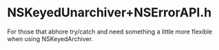 NSKeyedUnarchiver+NSErrorAPI.h
==============================

For those that abhore try/catch and need something a little more flexible when using NSKeyedArchiver.
